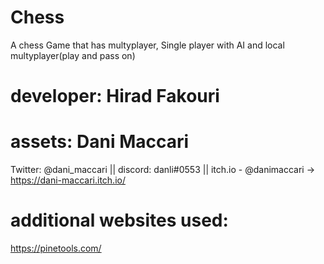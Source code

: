 # Chess
A chess Game that has multyplayer, Single player with AI and local multyplayer(play and pass on)

# developer: Hirad Fakouri

# assets: Dani Maccari
Twitter: @dani_maccari
|| discord: danli#0553
|| itch.io - @danimaccari -> https://dani-maccari.itch.io/

# additional websites used:
https://pinetools.com/

